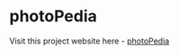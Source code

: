 # photoPedia

Visit this project website here - [photoPedia](https://prgvaibhav.github.io/photoPedia/)
